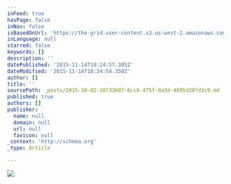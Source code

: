 ```yaml
---
inFeed: true
hasPage: false
inNav: false
isBasedOnUrl: 'https://the-grid-user-content.s3-us-west-2.amazonaws.com/e34f76fd-f927-41e4-9396-69147756092c.jpg'
inLanguage: null
starred: false
keywords: []
description: ''
datePublished: '2015-11-14T18:24:57.305Z'
dateModified: '2015-11-14T18:24:54.350Z'
author: []
title: ''
sourcePath: _posts/2015-10-02-10733b07-6cc6-475f-8a3d-4895d20fd3c9.md
published: true
authors: []
publisher:
  name: null
  domain: null
  url: null
  favicon: null
_context: 'http://schema.org'
_type: Article

---
```

![](https://the-grid-user-content.s3-us-west-2.amazonaws.com/e34f76fd-f927-41e4-9396-69147756092c.jpg)
